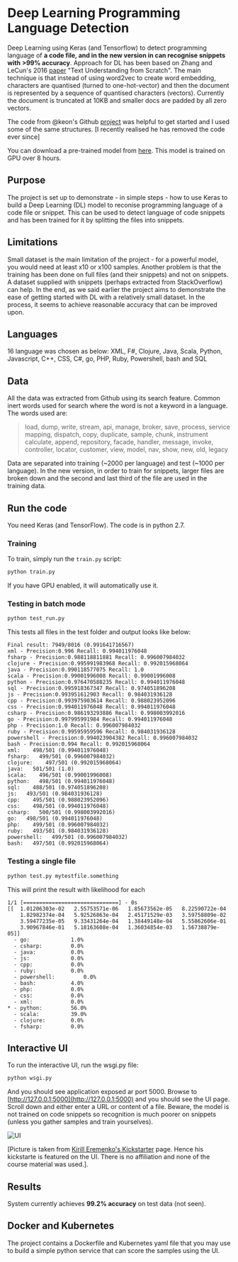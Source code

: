 # Deep Learning Programming Language Detection
Deep Learning using Keras (and Tensorflow) to detect programming language of **a code file, and in the new version in can recognise snippets with >99% accuracy**. Approach for DL has been based on Zhang and LeCun's 2016 [paper](https://arxiv.org/pdf/1502.01710.pdf) "Text Understanding from Scratch". The main technique is that instead of using word2vec to create word embedding, characters are quantised (turned to one-hot-vector) and then the document is represented by a sequence of quantised characters (vectors). Currently the document is truncated at 10KB and smaller docs are padded by all zero vectors. 

The code from @keon's Github [project](https://github.com/keon/keras-text-classification) was helpful to get started and I used some of the same structures. [I recently realised he has removed the code ever since]

You can download a pre-trained model from [here](https://drive.google.com/file/d/0By4PF7Jis9FzQ2dmeHdPRlFxbWs/view?usp=sharing). This model is trained on GPU over 8 hours.

## Purpose
The project is set up to demonstrate - in simple steps - how to use Keras to build a Deep Learning (DL) model to reconise programming language of a code file or snippet. This can be used to detect language of code snippets and has been trained for it by splitting the files into snippets.  

## Limitations
Small dataset is the main limitation of the project - for a powerful model, you would need at least x10 or x100 samples. Another problem is that the training has been done on full files (and their snippets) and not on snippets. A dataset supplied with snippets (perhaps extracted from StackOverflow) can help. In the end, as we said earlier the project aims to demonstrate the ease of getting started with DL with a relatively small dataset. In the process, it seems to achieve reasonable accuracy that can be improved upon.

## Languages
16 language was chosen as below:
XML, F#, Clojure, Java, Scala, Python, Javascript, C++, CSS, C#, go, PHP, Ruby, Powershell, bash and SQL

## Data
All the data was extracted from Github using its search feature. Common inert words used for search where the word is not a keyword in a language. The words used are:

> load, dump, write, stream, api, manage, broker, save, process, service
mapping, dispatch, copy, duplicate, sample, chunk, instrument
calculate, append, repository, facade, handler, message, invoke,
controller, locator, customer, view, model, nav, show, new, old, legacy

Data are separated into training (~2000 per language) and test (~1000 per language). In the new version, in order to train for snippets, larger files are broken down and the second and last third of the file are used in the training data. 

## Run the code
You need Keras (and TensorFlow). The code is in python 2.7.

### Training

To train, simply run the `train.py` script:

```python
python train.py
```

If you have GPU enabled, it will automatically use it.

### Testing in batch mode

```python
python test_run.py
```

This tests all files in the test folder and output looks like below:

```
Final result: 7949/8016 (0.991641716567)
xml - Precision:0.996 Recall: 0.994011976048
fsharp - Precision:0.988118811881 Recall: 0.996007984032
clojure - Precision:0.995991983968 Recall: 0.992015968064
java - Precision:0.990118577075 Recall: 1.0
scala - Precision:0.99001996008 Recall: 0.99001996008
python - Precision:0.976470588235 Recall: 0.994011976048
sql - Precision:0.995918367347 Recall: 0.974051896208
js - Precision:0.993951612903 Recall: 0.984031936128
cpp - Precision:0.993975903614 Recall: 0.988023952096
css - Precision:0.994011976048 Recall: 0.994011976048
csharp - Precision:0.986193293886 Recall: 0.998003992016
go - Precision:0.997995991984 Recall: 0.994011976048
php - Precision:1.0 Recall: 0.996007984032
ruby - Precision:0.99595959596 Recall: 0.984031936128
powershell - Precision:0.994023904382 Recall: 0.996007984032
bash - Precision:0.994 Recall: 0.992015968064
xml:    498/501 (0.994011976048)
fsharp:   499/501 (0.996007984032)
clojure:    497/501 (0.992015968064)
java:   501/501 (1.0)
scala:    496/501 (0.99001996008)
python:   498/501 (0.994011976048)
sql:    488/501 (0.974051896208)
js:   493/501 (0.984031936128)
cpp:    495/501 (0.988023952096)
css:    498/501 (0.994011976048)
csharp:   500/501 (0.998003992016)
go:   498/501 (0.994011976048)
php:    499/501 (0.996007984032)
ruby:   493/501 (0.984031936128)
powershell:   499/501 (0.996007984032)
bash:   497/501 (0.992015968064)
```


### Testing a single file

```python
python test.py mytestfile.something
```

This will print the result with likelihood for each 

``` buildoutcfg
1/1 [==============================] - 0s
[[  1.01206303e-02   2.55753571e-06   1.85673562e-05   8.22590722e-04
    1.82982374e-04   5.92526863e-04   2.45171529e-03   3.59758809e-02
    3.59477235e-05   9.33431264e-04   1.38449148e-04   5.55862606e-01
    3.90967846e-01   5.18163608e-04   1.36034854e-03   1.56738879e-05]]
  - go:     		1.0%
  - csharp:     	0.0%
  - java:     		0.0%
  - js:     		0.0%
  - cpp:     		0.0%
  - ruby:     		0.0%
  - powershell:         0.0%
  - bash:     		4.0%
  - php:     		0.0%
  - css:     		0.0%
  - xml:     		0.0%
* - python:     	56.0%
  - scala:     		39.0%
  - clojure:     	0.0%
  - fsharp:     	0.0%
```

## Interactive UI

To run the interactive UI, run the wsgi.py file:

```python
python wsgi.py
```

And you should see application exposed ar port 5000. Browse to [http://127.0.0.1:5000](http://127.0.0.1:5000) and you should see the UI page. Scroll down and either enter a URL or content of a file. Beware, the model is not trained on code snippets so recognition is much poorer on snippets (unless you gather samples and train yourselves).

![UI](asset/ui.png)

[Picture is taken from [Kirill Eremenko's Kickstarter](https://www.kickstarter.com/projects/kirilleremenko/deep-learning-a-ztm-online-course) page. Hence his kickstarte is featured on the UI. There is no affiliation and none of the course material was used.].

## Results

System currently achieves **99.2% accuracy** on test data (not seen).

## Docker and Kubernetes
The project contains a Dockerfile and Kubernetes yaml file that you may use to build a simple python service that can score the samples using the UI.
